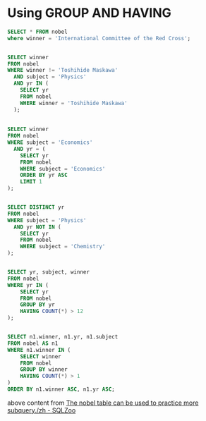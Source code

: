 # Using GROUP AND HAVING

```SQL
SELECT * FROM nobel 
where winner = 'International Committee of the Red Cross';


SELECT winner 
FROM nobel 
WHERE winner != 'Toshihide Maskawa' 
  AND subject = 'Physics' 
  AND yr IN (
    SELECT yr 
    FROM nobel 
    WHERE winner = 'Toshihide Maskawa'
  );
  
  
SELECT winner 
FROM nobel 
WHERE subject = 'Economics'
  AND yr = (
    SELECT yr 
    FROM nobel 
    WHERE subject = 'Economics' 
    ORDER BY yr ASC 
    LIMIT 1
);


SELECT DISTINCT yr 
FROM nobel 
WHERE subject = 'Physics' 
  AND yr NOT IN (
    SELECT yr 
    FROM nobel 
    WHERE subject = 'Chemistry'
);


SELECT yr, subject, winner
FROM nobel
WHERE yr IN (
    SELECT yr
    FROM nobel
    GROUP BY yr
    HAVING COUNT(*) > 12
);


SELECT n1.winner, n1.yr, n1.subject
FROM nobel AS n1
WHERE n1.winner IN (
    SELECT winner
    FROM nobel
    GROUP BY winner
    HAVING COUNT(*) > 1
)
ORDER BY n1.winner ASC, n1.yr ASC;
```

above content from [The nobel table can be used to practice more subquery./zh - SQLZoo](https://www.sqlzoo.net/wiki/The_nobel_table_can_be_used_to_practice_more_subquery./zh)